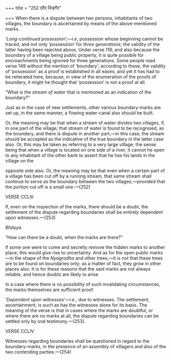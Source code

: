 +++
title = "252 एतैर् लिङ्गैर्"

+++
When there is a dispute between two persons, inhabitants of two
villages, the boundary is ascertained by means of the above-mentioned
marks.

‘*Long-continued possession*’;—*i.e*, possession whose beginning cannot
be traced, and not only ‘possession’ for *three generations*; the
validity of the latter having been rejected above, Under verse 119; and
also because the boundary of a village being public property, it is
quite possible for encroachments being ignored for three generations.
Some people read verse 149 without the mention of ‘boundary’; according
to these, the validity of ‘possession’ as a proof is established in all
eases; and yet it has had to be reiterated here, because, in view of the
enumeration of the proofs of boundary, it might he thought that
‘possession’ is not a proof at all.

“What is the *stream of water* that is mentioned as an indication of the
boundary?”

Just as in the case of new settlements, other various boundary-marks are
set up, in the same manner, a flowing water-canal also should be built.

Or, the meaning may be that when a stream of water divides two villages,
if, in one part of the village; that stream of water is found to be
recognised, as the boundary, and there is dispute in another part,—in
this case, the stream should be accepted as the indicative of the true
boundary in the latter case also. Or, this may be taken as referring to
a very large village; the sense being that when a village is located on
one side of a river, it cannot he open to any inhabitant of the other
bank to assert that he has his lands in the village on the

opposite side also. Or, the meaning may be that even when a certain part
of a village has been cut off by a running stream, that same stream
shall continue to serve as the boundary between the two
villages,—provided that the portion cut off is a small one.—(252)

VERSE CCLIII

If, even on the inspection of the marks, there should be a doubt, the
settlement of the dispute regarding boundaries shall be entirely
dependent upon witnesses.—(253)

*Bhāṣya*.

“How can there be a doubt, when the marks are there?”

If some one were to come and secretly remove the hidden marks to another
place, this would give rise to uncertainty. And as for the open public
marks—in the shape of the *Nyagrodha* and other trees,—it is not that
these trees are to be found on boundaries only; as a matter of fact,
they grow in other places also. It is for these reasons that the said
marks are not always reliable, and hence doubts are likely to arise.

In a case where there is no possibility of such invalidating
circumstances, the marks themselves are sufficient proof.

‘*Dependent upon witnesses*’—*i.e*., due to witnesses. The settlement,
ascertainment, is such as has the witnesses alone for its basis. The
meaning of the verse is that in cases where the marks are doubtful, or
where there are no marks at all, the dispute regarding boundaries can be
settled only by oral testimony.—(253).

VERSE CCLIV

Witnesses regarding boundaries shall be questioned in regard to the
boundary-marks, in the presence of an assembly of villagers and also of
the two contending parties.—(254)


